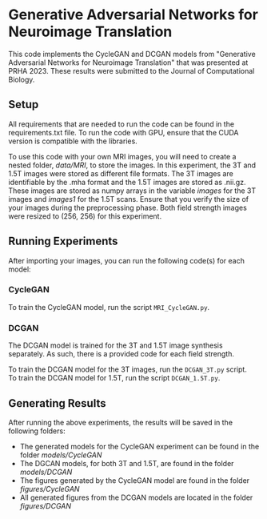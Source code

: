 # Generative Adversarial Networks for Neuroimage Translation

This code implements the CycleGAN and DCGAN models from "Generative Adversarial Networks for Neuroimage Translation" that was presented at PRHA 2023. These results were submitted to the Journal of Computational Biology. 

## Setup
All requirements that are needed to run the code can be found in the requirements.txt file. To run the code with GPU, ensure that the CUDA version is compatible with the libraries. 

To use this code with your own MRI images, you will need to create a nested folder, *data/MRI*, to store the images. In this experiment, the 3T and 1.5T images were stored as different file formats. The 3T images are identifiable by the .mha format and the 1.5T images are stored as .nii.gz. These images are stored as numpy arrays in the variable *images* for the 3T images and *images1* for the 1.5T scans. Ensure that you verify the size of your images during the preprocessing phase. Both field strength images were resized to (256, 256) for this experiment. 

## Running Experiments
After importing your images, you can run the following code(s) for each model:

### CycleGAN 
To train the CycleGAN model, run the script ```MRI_CycleGAN.py```.

### DCGAN
The DCGAN model is trained for the 3T and 1.5T image synthesis separately. As such, there is a provided code for each field strength.  

To train the DCGAN model for the 3T images, run the ```DCGAN_3T.py``` script.  
To train the DCGAN model for 1.5T, run the script ```DCGAN_1.5T.py```.

## Generating Results
After running the above experiments, the results will be saved in the following folders:  
* The generated models for the CycleGAN experiment can be found in the folder *models/CycleGAN*
* The DGCAN models, for both 3T and 1.5T, are found in the folder *models/DCGAN*
* The figures generated by the CycleGAN model are found in the folder *figures/CycleGAN*
* All generated figures from the DCGAN models are located in the folder *figures/DCGAN*
